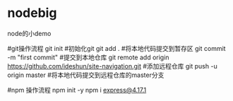 # nodebig
node的小demo

#git操作流程
git init #初始化git
git add . #将本地代码提交到暂存区
git commit -m "first commit" #提交到本地仓库
git remote add origin https://github.com/ideshun/site-navigation.git #添加远程仓库
git push -u origin master #将本地代码提交到远程仓库的master分支

#npm 操作流程
npm init -y
npm i express@4.17.1
